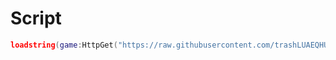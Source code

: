 # Script
```lua
loadstring(game:HttpGet("https://raw.githubusercontent.com/trashLUAEQHUB/Main/main/Help/AutoUpdate/Loaded",true))()
```

